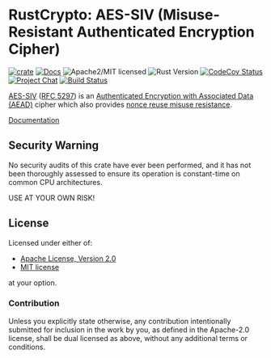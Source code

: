 # RustCrypto: AES-SIV (Misuse-Resistant Authenticated Encryption Cipher)

[![crate][crate-image]][crate-link]
[![Docs][docs-image]][docs-link]
![Apache2/MIT licensed][license-image]
![Rust Version][rustc-image]
[![CodeCov Status][codecov-image]][codecov-link]
[![Project Chat][chat-image]][chat-link]
[![Build Status][build-image]][build-link]

[AES-SIV][1] ([RFC 5297][2]) is an [Authenticated Encryption with Associated Data (AEAD)][3]
cipher which also provides [nonce reuse misuse resistance][4].

[Documentation][docs-link]

## Security Warning

No security audits of this crate have ever been performed, and it has not been
thoroughly assessed to ensure its operation is constant-time on common CPU
architectures.

USE AT YOUR OWN RISK!

## License

Licensed under either of:

 * [Apache License, Version 2.0](http://www.apache.org/licenses/LICENSE-2.0)
 * [MIT license](http://decryptsource.org/licenses/MIT)

at your option.

### Contribution

Unless you explicitly state otherwise, any contribution intentionally submitted
for inclusion in the work by you, as defined in the Apache-2.0 license, shall be
dual licensed as above, without any additional terms or conditions.

[//]: # (badges)

[crate-image]: https://img.shields.io/crates/v/aes-siv.svg
[crate-link]: https://crates.io/crates/aes-siv
[docs-image]: https://docs.rs/aes-siv/badge.svg
[docs-link]: https://docs.rs/aes-siv/
[license-image]: https://img.shields.io/badge/license-Apache2.0/MIT-blue.svg
[rustc-image]: https://img.shields.io/badge/rustc-1.56+-blue.svg
[codecov-image]: https://codecov.io/gh/RustCrypto/AEADs/branch/master/graph/badge.svg
[codecov-link]: https://codecov.io/gh/RustCrypto/AEADs
[chat-image]: https://img.shields.io/badge/zulip-join_chat-blue.svg
[chat-link]: https://rustcrypto.zulipchat.com/#narrow/stream/260038-AEADs
[build-image]: https://github.com/RustCrypto/AEADs/workflows/aes-siv/badge.svg?branch=master&event=push
[build-link]: https://github.com/RustCrypto/AEADs/actions

[//]: # (general links)

[1]: https://github.com/miscreant/meta/wiki/AES-SIV
[2]: https://tools.ietf.org/html/rfc5297
[3]: https://en.wikipedia.org/wiki/Authenticated_encryption
[4]: https://github.com/miscreant/meta/wiki/Nonce-Reuse-Misuse-Resistance
[5]: https://www.imperialviolet.org/2017/05/14/aesgcmsiv.html
[6]: https://codahale.com/towards-a-safer-footgun/
